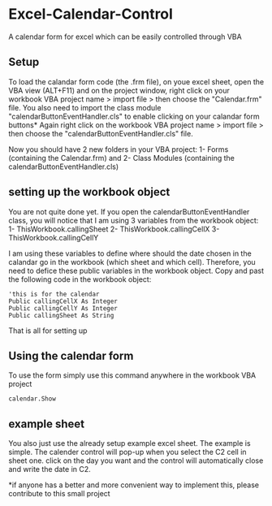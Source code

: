 # Excel-Calendar-Control
A calendar form for excel which can be easily controlled through VBA

## Setup
To load the calandar form code (the .frm file), on youe excel sheet, open the VBA view (ALT+F11) and on the project window, right click on your workbook VBA project name > import file > then choose the "Calendar.frm" file.
You also need to import the class module "calendarButtonEventHandler.cls" to enable clicking on your calandar form buttons*
Again right click on the workbook VBA project name > import file > then choose the "calendarButtonEventHandler.cls" file.

Now you should have 2 new folders in your VBA project: 1- Forms (containing the Calendar.frm) and 2- Class Modules (containing the calendarButtonEventHandler.cls)

## setting up the workbook object
You are not quite done yet. If you open the calendarButtonEventHandler class, you will notice that I am using 3 variables from the workbook object:
1- ThisWorkbook.callingSheet
2- ThisWorkbook.callingCellX
3- ThisWorkbook.callingCellY

I am using these variables to define where should the date chosen in the calandar go in the workbook (which sheet and which cell). Therefore, you need to defice these public variables in the workbook object. Copy and past the following code in the workbook object:
```VB
'this is for the calendar
Public callingCellX As Integer
Public callingCellY As Integer
Public callingSheet As String
```
That is all for setting up

## Using the calendar form
To use the form simply use this command anywhere in the workbook VBA project
```VB
calendar.Show
```
## example sheet
You also just use the already setup example excel sheet. The example is simple. The calender control will pop-up when you select the C2 cell in sheet one. click on the day you want and the control will automatically close and write the date in C2.


*if anyone has a better and more convenient way to implement this, please contribute to this small project
